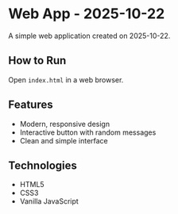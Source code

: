 # Web App - 2025-10-22

A simple web application created on 2025-10-22.

## How to Run

Open `index.html` in a web browser.

## Features

- Modern, responsive design
- Interactive button with random messages
- Clean and simple interface

## Technologies

- HTML5
- CSS3
- Vanilla JavaScript
